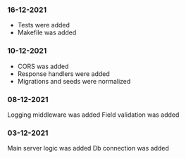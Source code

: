 ### 16-12-2021
- Tests were added
- Makefile was added

### 10-12-2021
- CORS was added
- Response handlers were added
- Migrations and seeds were normalized

### 08-12-2021

Logging middleware was added
Field validation was added


### 03-12-2021

Main server logic was added 
Db connection was added
